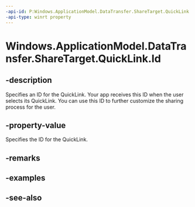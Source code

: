 ----api-id: P:Windows.ApplicationModel.DataTransfer.ShareTarget.QuickLink.Id
-api-type: winrt property
---<!-- Property syntaxpublic string Id { get;  set; }--># Windows.ApplicationModel.DataTransfer.ShareTarget.QuickLink.Id## -descriptionSpecifies an ID for the QuickLink. Your app receives this ID when the user selects its QuickLink. You can use this ID to further customize the sharing process for the user.## -property-valueSpecifies the ID for the QuickLink.## -remarks## -examples## -see-also